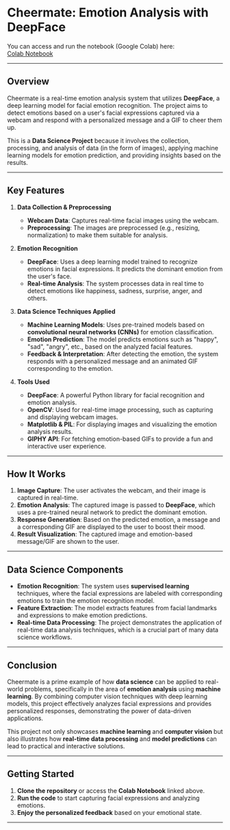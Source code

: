 # Cheermate: Emotion Analysis with DeepFace

You can access and run the notebook (Google Colab) here:  
[Colab Notebook](https://colab.research.google.com/drive/1KwhR8GdiZZasZMRWnaxDfjz-1sMbSGhd?usp=sharing)

---

## Overview

Cheermate is a real-time emotion analysis system that utilizes **DeepFace**, a deep learning model for facial emotion recognition. The project aims to detect emotions based on a user's facial expressions captured via a webcam and respond with a personalized message and a GIF to cheer them up.

This is a **Data Science Project** because it involves the collection, processing, and analysis of data (in the form of images), applying machine learning models for emotion prediction, and providing insights based on the results.

---

## Key Features

1. **Data Collection & Preprocessing**
    - **Webcam Data**: Captures real-time facial images using the webcam.
    - **Preprocessing**: The images are preprocessed (e.g., resizing, normalization) to make them suitable for analysis.

2. **Emotion Recognition**
    - **DeepFace**: Uses a deep learning model trained to recognize emotions in facial expressions. It predicts the dominant emotion from the user's face.
    - **Real-time Analysis**: The system processes data in real time to detect emotions like happiness, sadness, surprise, anger, and others.

3. **Data Science Techniques Applied**
    - **Machine Learning Models**: Uses pre-trained models based on **convolutional neural networks (CNNs)** for emotion classification.
    - **Emotion Prediction**: The model predicts emotions such as "happy", "sad", "angry", etc., based on the analyzed facial features.
    - **Feedback & Interpretation**: After detecting the emotion, the system responds with a personalized message and an animated GIF corresponding to the emotion.

4. **Tools Used**
    - **DeepFace**: A powerful Python library for facial recognition and emotion analysis.
    - **OpenCV**: Used for real-time image processing, such as capturing and displaying webcam images.
    - **Matplotlib & PIL**: For displaying images and visualizing the emotion analysis results.
    - **GIPHY API**: For fetching emotion-based GIFs to provide a fun and interactive user experience.

---

## How It Works

1. **Image Capture**: The user activates the webcam, and their image is captured in real-time.
2. **Emotion Analysis**: The captured image is passed to **DeepFace**, which uses a pre-trained neural network to predict the dominant emotion.
3. **Response Generation**: Based on the predicted emotion, a message and a corresponding GIF are displayed to the user to boost their mood.
4. **Result Visualization**: The captured image and emotion-based message/GIF are shown to the user.

---

## Data Science Components

- **Emotion Recognition**: The system uses **supervised learning** techniques, where the facial expressions are labeled with corresponding emotions to train the emotion recognition model.
- **Feature Extraction**: The model extracts features from facial landmarks and expressions to make emotion predictions.
- **Real-time Data Processing**: The project demonstrates the application of real-time data analysis techniques, which is a crucial part of many data science workflows.

---

## Conclusion

Cheermate is a prime example of how **data science** can be applied to real-world problems, specifically in the area of **emotion analysis** using **machine learning**. By combining computer vision techniques with deep learning models, this project effectively analyzes facial expressions and provides personalized responses, demonstrating the power of data-driven applications.

This project not only showcases **machine learning** and **computer vision** but also illustrates how **real-time data processing** and **model predictions** can lead to practical and interactive solutions.

---

## Getting Started

1. **Clone the repository** or access the **Colab Notebook** linked above.
2. **Run the code** to start capturing facial expressions and analyzing emotions.
3. **Enjoy the personalized feedback** based on your emotional state.

---
